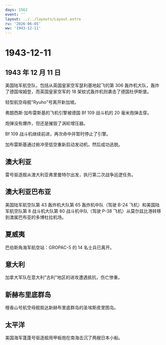 ```yaml
---
days: 1562
event: ''
layout: ../../layouts/Layout.astro
ru: '2026-06-05'
ww: '1943-12-11'
---
```


# 1943-12-11

## 1943 年 12 月 11 日

美国陆军航空队，包括从英国皇家空军瑟利基地起飞的第 306
轰炸机大队，轰炸了德国埃姆登，而英国皇家空军的 18
架蚊式轰炸机则袭击了德国杜伊斯堡。

轻型航空母舰"Ryuho"号离开新加坡。

弗朗西斯·加布雷斯基的飞机引擎被德国 Bf 109 战斗机的 20 毫米炮弹击穿。

炮弹没有爆炸，但还是摧毁了涡轮增压器。

Bf 109 战斗机继续前进，再次命中并暂时停止了引擎。

加布雷斯基通过俯冲至低空重新启动发动机，然后成功逃脱。

## 澳大利亚

雷号驱逐舰从澳大利亚弗里曼特尔出发，执行第二次战争巡逻任务。

## 澳大利亚巴布亚

美国陆军航空队第 43 轰炸机大队第 65 轰炸机中队（驾驶 B-24
飞机）和美国陆军航空队第 8 战斗机大队第 80 战斗机中队（驾驶 P-38
飞机）从莫尔兹比港转移到澳属巴布亚的多博杜拉机场。

## 夏威夷

巴伯斯角海军航空站：GROPAC-5 的 14 名士兵已离开。

## 意大利

加拿大军队在意大利"古利"地区的进攻遭遇抵抗，伤亡惨重。

## 新赫布里底群岛

檀香山号航空母舰抵达新赫布里底群岛的圣埃斯皮里图岛。

## 太平洋

美国海军蓬蓬号驱逐舰用甲板炮在南海击沉了两艘日本小船。